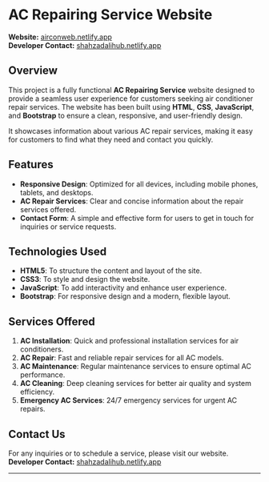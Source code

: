 # AC Repairing Service Website

**Website:** [airconweb.netlify.app](https://airconweb.netlify.app)  
**Developer Contact:** [shahzadalihub.netlify.app](https://shahzadalihub.netlify.app)

## Overview

This project is a fully functional **AC Repairing Service** website designed to provide a seamless user experience for customers seeking air conditioner repair services. The website has been built using **HTML**, **CSS**, **JavaScript**, and **Bootstrap** to ensure a clean, responsive, and user-friendly design.

It showcases information about various AC repair services, making it easy for customers to find what they need and contact you quickly.

## Features

- **Responsive Design**: Optimized for all devices, including mobile phones, tablets, and desktops.
- **AC Repair Services**: Clear and concise information about the repair services offered.
- **Contact Form**: A simple and effective form for users to get in touch for inquiries or service requests.

## Technologies Used

- **HTML5**: To structure the content and layout of the site.
- **CSS3**: To style and design the website.
- **JavaScript**: To add interactivity and enhance user experience.
- **Bootstrap**: For responsive design and a modern, flexible layout.

## Services Offered

1. **AC Installation**: Quick and professional installation services for air conditioners.
2. **AC Repair**: Fast and reliable repair services for all AC models.
3. **AC Maintenance**: Regular maintenance services to ensure optimal AC performance.
4. **AC Cleaning**: Deep cleaning services for better air quality and system efficiency.
5. **Emergency AC Services**: 24/7 emergency services for urgent AC repairs.

## Contact Us

For any inquiries or to schedule a service, please visit our website.  
**Developer Contact:** [shahzadalihub.netlify.app](https://shahzadalihub.netlify.app)

---
